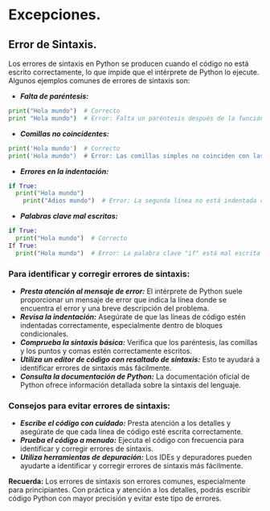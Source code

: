 # Excepciones.

## Error de Sintaxis.

Los errores de sintaxis en Python se producen cuando el código no está escrito correctamente, lo que impide que el intérprete de Python lo ejecute. Algunos ejemplos comunes de errores de sintaxis son:
* ***Falta de paréntesis:***
```python
print("Hola mundo")  # Correcto
print "Hola mundo")  # Error: Falta un paréntesis después de la función print
```
* ***Comillas no coincidentes:***
```python
print('Hola mundo')  # Correcto
print('Hola mundo")  # Error: Las comillas simples no coinciden con las dobles
```
* ***Errores en la indentación:***
```python
if True:
  print("Hola mundo")
    print("Adios mundo")  # Error: La segunda línea no está indentada correctamente
```
* ***Palabras clave mal escritas:***
```python
if True:
  print("Hola mundo")  # Correcto
If True:
  print("Hola mundo")  # Error: La palabra clave "if" está mal escrita
```

### Para identificar y corregir errores de sintaxis:
* ***Presta atención al mensaje de error:*** El intérprete de Python suele proporcionar un mensaje de error que indica la línea donde se encuentra el error y una breve descripción del problema.
* ***Revisa la indentación:*** Asegúrate de que las líneas de código estén indentadas correctamente, especialmente dentro de bloques condicionales.
* ***Comprueba la sintaxis básica:*** Verifica que los paréntesis, las comillas y los puntos y comas estén correctamente escritos.
* ***Utiliza un editor de código con resaltado de sintaxis:*** Esto te ayudará a identificar errores de sintaxis más fácilmente.
* ***Consulta la documentación de Python:*** La documentación oficial de Python [](https://docs.python.org/3/) ofrece información detallada sobre la sintaxis del lenguaje.

### Consejos para evitar errores de sintaxis:
* ***Escribe el código con cuidado:*** Presta atención a los detalles y asegúrate de que cada línea de código esté escrita correctamente.
* ***Prueba el código a menudo:*** Ejecuta el código con frecuencia para identificar y corregir errores de sintaxis.
* ***Utiliza herramientas de depuración:*** Los IDEs y depuradores pueden ayudarte a identificar y corregir errores de sintaxis más fácilmente.

**Recuerda:** Los errores de sintaxis son errores comunes, especialmente para principiantes. Con práctica y atención a los detalles, podrás escribir código Python con mayor precisión y evitar este tipo de errores.
